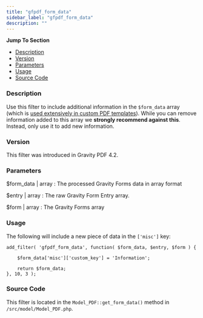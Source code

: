 ```yaml
---
title: "gfpdf_form_data"
sidebar_label: "gfpdf_form_data"
description: ""
---
```


**Jump To Section**

* [Description](#description)
* [Version](#version)
* [Parameters](#parameters)
* [Usage](#usage)
* [Source Code](#source-code)

### Description 

Use this filter to include additional information in the `$form_data` array (which is [used extensively in custom PDF templates](developer-php-form-data-array.md)). While you can remove information added to this array we **strongly recommend against this**. Instead, only use it to add new information.

### Version 

This filter was introduced in Gravity PDF 4.2.

### Parameters 

$form_data | array
:    The processed Gravity Forms data in array format

$entry | array
:    The raw Gravity Form Entry array.

$form | array
:    The Gravity Forms array

### Usage 

The following will include a new piece of data in the `['misc']` key:

```.language-php
add_filter( 'gfpdf_form_data', function( $form_data, $entry, $form ) {

	$form_data['misc']['custom_key'] = 'Information';

	return $form_data;
}, 10, 3 );
```

### Source Code 

This filter is located in the `Model_PDF::get_form_data()` method in `/src/model/Model_PDF.php`.